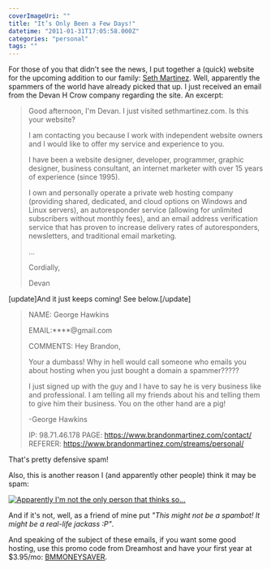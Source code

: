 ```yaml
---
coverImageUri: ""
title: "It’s Only Been a Few Days!"
datetime: "2011-01-31T17:05:58.000Z"
categories: "personal"
tags: ""
---
```


For those of you that didn't see the news, I put together a (quick) website for the upcoming addition to our family: [Seth Martinez](http://www.sethmartinez.com/). Well, apparently the spammers of the world have already picked that up. I just received an email from the Devan H Crow company regarding the site. An excerpt:

> Good afternoon, I'm Devan. I just visited sethmartinez.com. Is this your website?
> 
> I am contacting you because I work with independent website owners and I would like to offer my service and experience to you.
> 
> I have been a website designer, developer, programmer, graphic designer, business consultant, an internet marketer with over 15 years of experience (since 1995).
> 
> I own and personally operate a private web hosting company (providing shared, dedicated, and cloud options on Windows and Linux servers), an autoresponder service (allowing for unlimited subscribers without monthly fees), and an email address verification service that has proven to increase delivery rates of autoresponders, newsletters, and traditional email marketing.
> 
> ...
> 
> Cordially,
> 
> Devan

\[update\]And it just keeps coming! See below.\[/update\]

> NAME: George Hawkins
> 
> EMAIL:\*\*\*\*@gmail.com
> 
> COMMENTS: Hey Brandon,
> 
> Your a dumbass! Why in hell would call someone who emails you about hosting when you just bought a domain a spammer?????
> 
> I just signed up with the guy and I have to say he is very business like and professional. I am telling all my friends about his and telling them to give him their business. You on the other hand are a pig!
> 
> \-George Hawkins
> 
> IP: 98.71.46.178 PAGE: https://www.brandonmartinez.com/contact/ REFERER: https://www.brandonmartinez.com/streams/personal/

That's pretty defensive spam!

Also, this is another reason I (and apparently other people) think it may be spam:

[![](http://assets.brandonmartinez.com/brandonmartinez/2011/01/spambot-575x643.jpg "Apparently I'm not the only person that thinks so…")](http://assets.brandonmartinez.com/brandonmartinez/2011/01/spambot.jpg)

And if it's not, well, as a friend of mine put _"This might not be a spambot! It might be a real-life jackass :P"_.

And speaking of the subject of these emails, if you want some good hosting, use this promo code from Dreamhost and have your first year at $3.95/mo: [BMMONEYSAVER](http://www.dreamhost.com/r.cgi?218198|BMMONEYSAVER).
